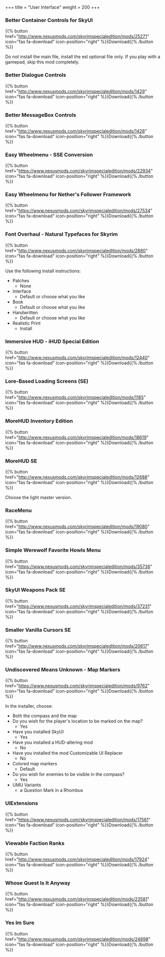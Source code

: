 +++
title = "User Interface"
weight = 200
+++

### Better Container Controls for SkyUI
{{% button href="http://www.nexusmods.com/skyrimspecialedition/mods/25271" icon="fas fa-download" icon-position="right" %}}Download{{% /button %}}

Do not install the main file, install the esl optional file only. If you play with a gamepad, skip this mod completely.

### Better Dialogue Controls
{{% button href="http://www.nexusmods.com/skyrimspecialedition/mods/1429" icon="fas fa-download" icon-position="right" %}}Download{{% /button %}}

### Better MessageBox Controls
{{% button href="http://www.nexusmods.com/skyrimspecialedition/mods/1428" icon="fas fa-download" icon-position="right" %}}Download{{% /button %}}

### Easy Wheelmenu - SSE Conversion
{{% button href="https://www.nexusmods.com/skyrimspecialedition/mods/22934" icon="fas fa-download" icon-position="right" %}}Download{{% /button %}}

### Easy Wheelmenu for Nether's Follower Framework
{{% button href="https://www.nexusmods.com/skyrimspecialedition/mods/27534" icon="fas fa-download" icon-position="right" %}}Download{{% /button %}}

### Font Overhaul - Natural Typefaces for Skyrim
{{% button href="http://www.nexusmods.com/skyrimspecialedition/mods/2880" icon="fas fa-download" icon-position="right" %}}Download{{% /button %}}

Use the following install instructions:

* Patches
    * None
* Interface
    * Default or choose what you like
* Book
    * Default or choose what you like
* Handwritten
    * Default or choose what you like
* Realistic Print
    * Install

### Immersive HUD - iHUD Special Edition
{{% button href="http://www.nexusmods.com/skyrimspecialedition/mods/12440" icon="fas fa-download" icon-position="right" %}}Download{{% /button %}}

### Lore-Based Loading Screens (SE)
{{% button href="http://www.nexusmods.com/skyrimspecialedition/mods/1185" icon="fas fa-download" icon-position="right" %}}Download{{% /button %}}

### MoreHUD Inventory Edition
{{% button href="http://www.nexusmods.com/skyrimspecialedition/mods/18619" icon="fas fa-download" icon-position="right" %}}Download{{% /button %}}

### MoreHUD SE
{{% button href="http://www.nexusmods.com/skyrimspecialedition/mods/12688" icon="fas fa-download" icon-position="right" %}}Download{{% /button %}}

Choose the light master version.

### RaceMenu
{{% button href="http://www.nexusmods.com/skyrimspecialedition/mods/19080" icon="fas fa-download" icon-position="right" %}}Download{{% /button %}}

### Simple Werewolf Favorite Howls Menu
{{% button href="https://www.nexusmods.com/skyrimspecialedition/mods/35736" icon="fas fa-download" icon-position="right" %}}Download{{% /button %}}

### SkyUI Weapons Pack SE
{{% button href="https://www.nexusmods.com/skyrimspecialedition/mods/37231" icon="fas fa-download" icon-position="right" %}}Download{{% /button %}}

### Smaller Vanilla Cursors SE
{{% button href="http://www.nexusmods.com/skyrimspecialedition/mods/20617" icon="fas fa-download" icon-position="right" %}}Download{{% /button %}}

### Undiscovered Means Unknown - Map Markers
{{% button href="https://www.nexusmods.com/skyrimspecialedition/mods/9762" icon="fas fa-download" icon-position="right" %}}Download{{% /button %}}

In the installer, choose:

* Both the compass and the map
* Do you wish for the player's location to be marked on the map?
    * Yes
* Have you installed SkyUI
    * Yes
* Have you installed a HUD-altering mod
    * No
* Have you installed the mod Customizable UI Replacer
    * No
* Colored map markers
    * Default
* Do you wish for enemies to be visible in the compass?
    * Yes
* UMU Variants
    * a Question Mark in a Rhombus

### UIExtensions
{{% button href="https://www.nexusmods.com/skyrimspecialedition/mods/17561" icon="fas fa-download" icon-position="right" %}}Download{{% /button %}}

### Viewable Faction Ranks
{{% button href="http://www.nexusmods.com/skyrimspecialedition/mods/17924" icon="fas fa-download" icon-position="right" %}}Download{{% /button %}}

### Whose Quest Is It Anyway
{{% button href="http://www.nexusmods.com/skyrimspecialedition/mods/23581" icon="fas fa-download" icon-position="right" %}}Download{{% /button %}}

### Yes Im Sure
{{% button href="http://www.nexusmods.com/skyrimspecialedition/mods/24898" icon="fas fa-download" icon-position="right" %}}Download{{% /button %}}

